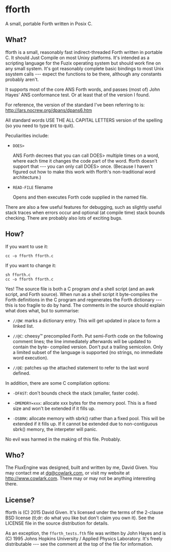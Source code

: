 # fforth

A small, portable Forth written in Posix C.


## What?

fforth is a small, reasonably fast indirect-threaded Forth written in portable
C. It should Just Compile on most Unixy platforms. It's intended as a scripting
language for the Fuzix operating system but should work fine on any small
system. It's got reasonably complete basic bindings to most Unix ssystem calls
--- expect the functions to be there, although any constants probably aren't.

It supports most of the core ANS Forth words, and passes (most of) John 
Hayes' ANS conformance test. Or at least that of the version I found.

For reference, the version of the standard I've been referring to is:
http://lars.nocrew.org/dpans/dpans6.htm

All standard words USE THE ALL CAPITAL LETTERS version of the spelling (so you
need to type `BYE` to quit).

Peculiarities include:

  - `DOES>`

    ANS Forth decrees that you can call DOES> multiple times on a word, where
    each time it changes the code part of the word. fforth doesn't support
    that --- you can only call DOES> once. (Because I haven't figured out how
    to make this work with fforth's non-traditional word architecture.)

  - `READ-FILE` filename

     Opens and then executes Forth code supplied in the named file.

There are also a few useful features for debugging, such as slightly useful
stack traces when errors occur and optional (at compile time) stack bounds
checking. There are probably also lots of exciting bugs.


## How?

If you want to use it:

    cc -o fforth fforth.c

If you want to change it:

	sh fforth.c
	cc -o fforth fforth.c

Yes! The source file is both a C program _and_ a shell script (and an awk
script, and Forth source). When run as a shell script it byte-compiles the
Forth definitions in the C program and regenerates the Forth dictionary ---
this is too fragile to do by hand. The comments in the source should explain
what does what, but to summarise:

  - `//@W`: marks a dictionary entry. This will get updated in place to form a
	linked list.

  - `//@C`: cheesy™ precompiled Forth. Put semi-Forth code on the following
	comment lines; the line immediately afterwards will be updated to contain
	the byte- compiled version. Don't put a trailing semicolon. Only a limited
	subset of the language is supported (no strings, no immediate word
	execution).

  - `//@E`: patches up the attached statement to refer to the last word defined.

In addition, there are some C compilation options:

  - `-DFAST`: don't bounds check the stack (smaller, faster code).

  - `-DMEMORY=xxx`: allocate xxx bytes for the memory pool. This is a fixed
	size and won't be extended if it fills up.

  - `-DSBRK`: allocate memory with sbrk() rather than a fixed pool. This will
	be extended if it fills up. If it cannot be extended due to non-contiguous
	sbrk() memory, the interpeter will panic.

No evil was harmed in the making of this file. Probably.


## Who?

The FluxEngine was designed, built and written by me, David Given. You may
contact me at dg@cowlark.com, or visit my website at http://www.cowlark.com.
There may or may not be anything interesting there.


## License?

fforth is (C) 2015 David Given. It's licensed under the terms of the 2-clause
BSD license (tl;dr: do what you like but don't claim you own it). See the
LICENSE file in the source distribution for details.

As an exception, the `fforth_tests.fth` file was written by John Hayes and is
(C) 1995 Johns Hopkins University / Applied Physics Laboratory. It's freely
distributable --- see the comment at the top of the file for information.

